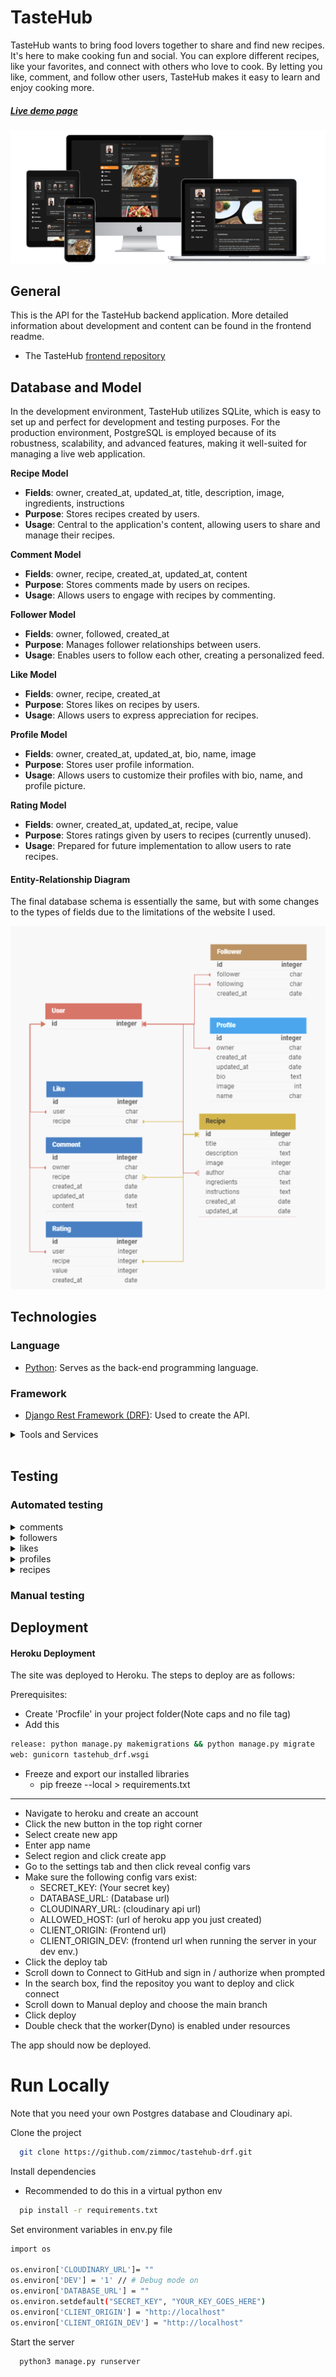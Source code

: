 # TasteHub

TasteHub wants to bring food lovers together to share and find new recipes. It's here to make cooking fun and social. You can explore different recipes, like your favorites, and connect with others who love to cook. By letting you like, comment, and follow other users, TasteHub makes it easy to learn and enjoy cooking more.


##### [Live demo page](https://tastehub-c1a3a811ccbe.herokuapp.com/)


![Responsive Mockup](/readme/all-devices-black.png)

## General

This is the API for the TasteHub backend application. More detailed information about development and content can be found in the frontend readme.

- The TasteHub [frontend repository](https://github.com/zimmoc/tastehub)

## Database and Model

In the development environment, TasteHub utilizes SQLite, which is easy to set up and perfect for development and testing purposes. For the production environment, PostgreSQL is employed because of its robustness, scalability, and advanced features, making it well-suited for managing a live web application.


__Recipe Model__
- **Fields**: owner, created_at, updated_at, title, description, image, ingredients, instructions
- **Purpose**: Stores recipes created by users.
- **Usage**: Central to the application's content, allowing users to share and manage their recipes.


__Comment Model__
- **Fields**: owner, recipe, created_at, updated_at, content
- **Purpose**: Stores comments made by users on recipes.
- **Usage**: Allows users to engage with recipes by commenting.

__Follower Model__
- **Fields**: owner, followed, created_at
- **Purpose**: Manages follower relationships between users.
- **Usage**: Enables users to follow each other, creating a personalized feed.

__Like Model__
- **Fields**: owner, recipe, created_at
- **Purpose**: Stores likes on recipes by users.
- **Usage**: Allows users to express appreciation for recipes.

__Profile Model__
- **Fields**: owner, created_at, updated_at, bio, name, image
- **Purpose**: Stores user profile information.
- **Usage**: Allows users to customize their profiles with bio, name, and profile picture.

__Rating Model__
- **Fields**: owner, created_at, updated_at, recipe, value
- **Purpose**: Stores ratings given by users to recipes (currently unused).
- **Usage**: Prepared for future implementation to allow users to rate recipes.


#### Entity-Relationship Diagram

The final database schema is essentially the same, but with some changes to the types of fields due to the limitations of the website I used.

![erd](/readme/erd.png)

## Technologies

### Language

- [Python](https://www.python.org/): Serves as the back-end programming language.

### Framework

- [Django Rest Framework (DRF)](https://www.django-rest-framework.org/): Used to create the API.


<details>
<summary>Tools and Services</summary>
<br>


- **[Git](https://git-scm.com/)**: Utilized for version control, enabling you to track changes and collaborate on code effectively.
- **[GitHub](https://github.com/)**: Essential for hosting repositories, facilitating version control, collaboration, and secure online code storage.
- **[Gitpod](https://gitpod.io/)**: Streamlines the development process with a pre-configured, cloud-based development environment that's ready for coding instantly.
- **[Google Dev Tools](https://developers.google.com/web/tools)**: Used for testing, debugging, and styling during development.
- **[Heroku](https://www.heroku.com/)**: A platform for deploying and hosting web applications, ensuring your app is accessible online.
- **[PostgreSQL](https://dbs.ci-dbs.net/)**: Provided by Code Institute, this database system is used for its robustness and compatibility with Django.

</details>
<br>

## Testing

### Automated testing

<details>
<summary>comments</summary>

### Summary

These tests cover the essential functionalities of the Comment model in the application. They ensure that users can create, retrieve, update, and delete comments, as well as prevent unauthorized users from modifying or deleting comments. The tests also validate that the application's data integrity is maintained by ensuring that only the comment owner can perform update and delete operations.

<hr />

**test_create_comment**
- **Purpose**: To verify that a comment can be successfully created.
- **What was tested**: 
  - Posting a new comment to the comments endpoint.
  - Checking the response status code.
  - Ensuring the comment is correctly added to the database.
  - Verifying the content, recipe, and owner of the newly created comment.
- **Why**: To ensure that the comment creation functionality works as expected and stores the comment details correctly.

<hr />

**test_retrieve_comments_list**
- **Purpose**: To verify that a list of comments can be retrieved.
- **What was tested**: 
  - Sending a GET request to retrieve all comments.
  - Checking the response status code.
  - Ensuring the correct number of comments is returned.
  - Verifying the content of the retrieved comments.
- **Why**: To ensure that the comments list endpoint returns the correct data.

<hr />

**test_retrieve_comment_detail**
- **Purpose**: To verify that a specific comment can be retrieved by its ID.
- **What was tested**: 
  - Sending a GET request to retrieve a specific comment by ID.
  - Checking the response status code.
  - Verifying the content of the retrieved comment.
- **Why**: To ensure that the comment detail endpoint returns the correct data for a given comment ID.

<hr />

**test_update_comment**
- **Purpose**: To verify that a comment can be updated by its owner.
- **What was tested**: 
  - Sending a PUT request to update the content of a comment.
  - Checking the response status code.
  - Ensuring the comment content is updated in the database.
- **Why**: To ensure that the comment update functionality works as expected and only the owner can update the comment.

<hr />

**test_delete_comment**
- **Purpose**: To verify that a comment can be deleted by its owner.
- **What was tested**: 
  - Sending a DELETE request to delete a comment.
  - Checking the response status code.
  - Ensuring the comment is removed from the database.
- **Why**: To ensure that the comment deletion functionality works as expected and only the owner can delete the comment.

<hr />

**test_non_owner_cannot_update_comment**
- **Purpose**: To verify that a comment cannot be updated by a user who is not the owner.
- **What was tested**: 
  - Attempting to update a comment by a non-owner.
  - Checking the response status code.
  - Ensuring the comment content is not changed in the database.
- **Why**: To ensure that only the comment owner can update the comment, maintaining data integrity and security.

<hr />

**test_non_owner_cannot_delete_comment**
- **Purpose**: To verify that a comment cannot be deleted by a user who is not the owner.
- **What was tested**: 
  - Attempting to delete a comment by a non-owner.
  - Checking the response status code.
  - Ensuring the comment is not removed from the database.
- **Why**: To ensure that only the comment owner can delete the comment, maintaining data integrity and security.

<hr />

</details>

<details>
<summary>followers</summary>

### Summary

These tests cover the essential functionalities of the Follower model in the application. They ensure that users can follow and unfollow other users, retrieve lists and details of followers, and that the application maintains data integrity by preventing duplicate follower relationships and unauthorized deletions.

<hr />

**test_create_follower**
- **Purpose**: To verify that a user can successfully follow another user.
- **What was tested**:
  - Posting a new follower relationship to the followers endpoint.
  - Checking the response status code.
  - Ensuring the follower relationship is correctly added to the database.
  - Verifying the owner and followed user of the newly created follower relationship.
- **Why**: To ensure that the follower creation functionality works as expected and stores the follower details correctly.

<hr />

**test_retrieve_followers_list**
- **Purpose**: To verify that a list of followers can be retrieved.
- **What was tested**:
  - Sending a GET request to retrieve all followers.
  - Checking the response status code.
  - Ensuring the correct number of followers is returned.
  - Verifying the owner of the retrieved followers.
- **Why**: To ensure that the followers list endpoint returns the correct data.

<hr />

**test_retrieve_follower_detail**
- **Purpose**: To verify that a specific follower can be retrieved by its ID.
- **What was tested**:
  - Sending a GET request to retrieve a specific follower by ID.
  - Checking the response status code.
  - Verifying the owner of the retrieved follower.
- **Why**: To ensure that the follower detail endpoint returns the correct data for a given follower ID.

<hr />

**test_delete_follower**
- **Purpose**: To verify that a user can unfollow another user.
- **What was tested**:
  - Sending a DELETE request to delete a follower relationship.
  - Checking the response status code.
  - Ensuring the follower relationship is removed from the database.
- **Why**: To ensure that the follower deletion functionality works as expected and allows users to unfollow others.

<hr />

**test_cannot_follow_twice**
- **Purpose**: To verify that a user cannot follow the same user twice.
- **What was tested**:
  - Attempting to create a duplicate follower relationship.
  - Checking the response status code.
  - Ensuring the follower relationship is not duplicated in the database.
- **Why**: To ensure that the follower creation functionality prevents duplicates, maintaining data integrity.

<hr />

**test_non_owner_cannot_delete_follower**
- **Purpose**: To verify that a user cannot delete another user's follower relationship.
- **What was tested**:
  - Attempting to delete a follower relationship by a non-owner.
  - Checking the response status code.
  - Ensuring the follower relationship is not removed from the database.
- **Why**: To ensure that only the follower relationship owner can delete the follower relationship, maintaining data integrity and security.

<hr />

</details>

<details>
<summary>likes</summary>

### Summary
These tests cover the essential functionalities of the Like model in the application. They ensure that users can like and unlike recipes, retrieve lists and details of likes, and that the application maintains data integrity by preventing duplicate likes and unauthorized deletions.

<hr />

**test_create_like**
- **Purpose**: To verify that a new like can be created for a recipe by a different user.
- **What was tested**:
  - Creating a like for a recipe by a different user.
  - Checking the response status code.
  - Ensuring the like is added to the database with the correct owner and recipe.
- **Why**: To confirm that users can like recipes, ensuring the like functionality works as intended.

<hr />

**test_retrieve_likes_list**
- **Purpose**: To verify that the list of likes can be retrieved correctly.
- **What was tested**:
  - Retrieving the list of likes for a user.
  - Checking the response status code.
  - Ensuring the correct number of likes and their details are returned.
- **Why**: To ensure the API returns the correct list of likes, facilitating the display of liked recipes.

<hr />

**test_retrieve_like_detail**
- **Purpose**: To verify that the details of a single like can be retrieved correctly.
- **What was tested**:
  - Retrieving the details of a specific like.
  - Checking the response status code.
  - Ensuring the correct details of the like are returned.
- **Why**: To confirm that users can view details of their likes, providing necessary information about who liked a recipe and when.

<hr />

**test_delete_like**
- **Purpose**: To verify that a like can be deleted by its owner.
- **What was tested**:
  - Deleting a like.
  - Checking the response status code.
  - Ensuring the like is removed from the database.
- **Why**: To confirm that users can remove their likes, giving them control over their interactions with recipes.

<hr />

**test_cannot_like_twice**
- **Purpose**: To verify that a user cannot like the same recipe more than once.
- **What was tested**:
  - Attempting to like a recipe twice within a transaction block.
  - Checking the response status code.
  - Ensuring no duplicate like is added to the database.
- **Why**: To maintain data integrity by preventing duplicate likes, ensuring accurate like counts.

<hr />

**test_non_owner_cannot_delete_like**
- **Purpose**: To verify that a user cannot delete another user's like.
- **What was tested**:
  - Attempting to delete a like by a non-owner.
  - Checking the response status code.
  - Ensuring the like is not removed from the database.
- **Why**: To ensure that only the owner of the like can delete it, preserving the authenticity of user interactions.

</details>

<details>
<summary>profiles</summary>

### Summary
These tests cover the essential functionalities of the Profile model in the application. They ensure that profiles are created upon user registration, users can retrieve and update their profiles, and that data integrity is maintained by preventing unauthorized users from updating profiles they do not own. This is crucial for maintaining user privacy and ensuring that profile data is accurate and secure.

<hr />

**test_create_profile**
- **Purpose**: To verify the creation of a profile upon user registration.
- **What was tested**:
  - Fetching profiles list to ensure profiles are created.
  - Checking the response status code.
  - Ensuring the correct number of profiles is returned.
- **Why**: To ensure that profiles are correctly created for new users.

<hr />

**test_retrieve_profiles_list**
- **Purpose**: To verify that the list of profiles can be retrieved.
- **What was tested**:
  - Retrieving the list of profiles.
  - Checking the response status code.
  - Ensuring the correct number of profiles and correct data is returned.
- **Why**: To ensure that profiles can be listed, which is essential for displaying user information.

<hr />

**test_retrieve_profile_detail**
- **Purpose**: To verify that a specific profile can be retrieved.
- **What was tested**:
  - Retrieving a specific profile's details.
  - Checking the response status code.
  - Ensuring the correct profile data is returned.
- **Why**: To ensure that individual profile details can be fetched, which is necessary for viewing user profiles.

<hr />

**test_update_profile**
- **Purpose**: To verify that a user can update their profile.
- **What was tested**:
  - Updating profile details.
  - Checking the response status code.
  - Ensuring the profile data is updated in the database.
- **Why**: To ensure that users can modify their profile information.

<hr />

**test_non_owner_cannot_update_profile**
- **Purpose**: To verify that users cannot update profiles they do not own.
- **What was tested**:
  - Attempting to update another user's profile.
  - Checking the response status code.
  - Ensuring the profile data is not updated in the database.
- **Why**: To maintain data integrity and security by ensuring that only profile owners can update their profiles.

<hr />

</details>

<details>
<summary>recipes</summary>

### Summary
These tests cover the core functionalities of the Recipe model in the application. They ensure that users can create, retrieve, update, and delete recipes, while also enforcing permissions so that only the recipe owner can make modifications or deletions.

<hr />

**test_create_recipe**
- **Purpose**: To verify that a user can create a new recipe.
- **What was tested**:
  - Creating a new recipe with valid data.
  - Checking the response status code.
  - Ensuring the new recipe is added to the database.
- **Why**: To confirm that the recipe creation functionality works as intended.

<hr />

**test_retrieve_recipes_list**
- **Purpose**: To ensure the recipes list can be retrieved.
- **What was tested**:
  - Retrieving the list of recipes.
  - Checking the response status code.
  - Verifying the correct number of recipes is returned.
- **Why**: To verify that the recipe listing functionality works correctly.

<hr />

**test_retrieve_recipe_detail**
- **Purpose**: To ensure that a specific recipe's details can be retrieved.
- **What was tested**:
  - Retrieving a specific recipe's details.
  - Checking the response status code.
  - Verifying the returned recipe details are correct.
- **Why**: To confirm that the recipe detail retrieval functionality works as expected.

<hr />

**test_update_recipe**
- **Purpose**: To verify that a user can update their own recipe.
- **What was tested**:
  - Updating a recipe's details.
  - Checking the response status code.
  - Ensuring the recipe details are updated in the database.
- **Why**: To ensure that the recipe update functionality works correctly.

<hr />

**test_delete_recipe**
- **Purpose**: To verify that a user can delete their own recipe.
- **What was tested**:
  - Deleting a recipe.
  - Checking the response status code.
  - Ensuring the recipe is removed from the database.
- **Why**: To confirm that the recipe deletion functionality works as intended.

<hr />

**test_non_owner_cannot_update_recipe**
- **Purpose**: To ensure that a user cannot update another user's recipe.
- **What was tested**:
  - Attempting to update another user's recipe.
  - Checking the response status code.
  - Ensuring the recipe details are not changed in the database.
- **Why**: To maintain data integrity and security by preventing unauthorized updates.

<hr />

**test_non_owner_cannot_delete_recipe**
- **Purpose**: To ensure that a user cannot delete another user's recipe.
- **What was tested**:
  - Attempting to delete another user's recipe.
  - Checking the response status code.
  - Ensuring the recipe is not removed from the database.
- **Why**: To maintain data integrity and security by preventing unauthorized deletions.

<hr />

</details>

### Manual testing

## Deployment

#### Heroku Deployment
The site was deployed to Heroku. The steps to deploy are as follows:

Prerequisites:
- Create 'Procfile' in your project folder(Note caps and no file tag)
- Add this

```bash
release: python manage.py makemigrations && python manage.py migrate
web: gunicorn tastehub_drf.wsgi
```
- Freeze and export our installed libraries
    - pip freeze --local > requirements.txt

<hr>

- Navigate to heroku and create an account
- Click the new button in the top right corner
- Select create new app
- Enter app name
- Select region and click create app
- Go to the settings tab and then click reveal config vars
- Make sure the following config vars exist:
  - SECRET_KEY: (Your secret key)
  - DATABASE_URL: (Database url)
  - CLOUDINARY_URL: (cloudinary api url)
  - ALLOWED_HOST: (url of heroku app you just created)
  - CLIENT_ORIGIN: (Frontend url)
  - CLIENT_ORIGIN_DEV: (frontend url when running the server in your dev env.)
- Click the deploy tab
- Scroll down to Connect to GitHub and sign in / authorize when prompted
- In the search box, find the repositoy you want to deploy and click connect
- Scroll down to Manual deploy and choose the main branch
- Click deploy
- Double check that the worker(Dyno) is enabled under resources

The app should now be deployed.


# Run Locally
Note that you need your own Postgres database and Cloudinary api.

Clone the project

```bash
  git clone https://github.com/zimmoc/tastehub-drf.git
```

Install dependencies
- Recommended to do this in a virtual python env


```bash
  pip install -r requirements.txt
```

Set environment variables in env.py file

```bash
import os

os.environ['CLOUDINARY_URL']= ""
os.environ['DEV'] = '1' // # Debug mode on
os.environ['DATABASE_URL'] = ""
os.environ.setdefault("SECRET_KEY", "YOUR_KEY_GOES_HERE")
os.environ['CLIENT_ORIGIN'] = "http://localhost"
os.environ['CLIENT_ORIGIN_DEV'] = "http://localhost"
```

Start the server

```bash
  python3 manage.py runserver
```
